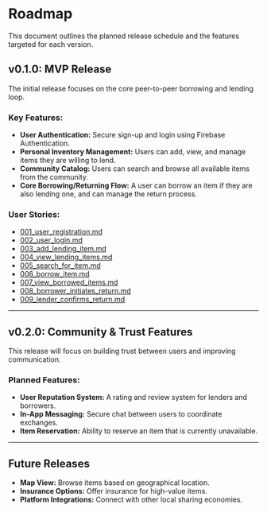 # Roadmap

This document outlines the planned release schedule and the features targeted for each version.

## v0.1.0: MVP Release

The initial release focuses on the core peer-to-peer borrowing and lending loop.

### Key Features:

*   **User Authentication:** Secure sign-up and login using Firebase Authentication.
*   **Personal Inventory Management:** Users can add, view, and manage items they are willing to lend.
*   **Community Catalog:** Users can search and browse all available items from the community.
*   **Core Borrowing/Returning Flow:** A user can borrow an item if they are also lending one, and can manage the return process.

### User Stories:

*   [001_user_registration.md](./stories/001_user_registration.md)
*   [002_user_login.md](./stories/002_user_login.md)
*   [003_add_lending_item.md](./stories/003_add_lending_item.md)
*   [004_view_lending_items.md](./stories/004_view_lending_items.md)
*   [005_search_for_item.md](./stories/005_search_for_item.md)
*   [006_borrow_item.md](./stories/006_borrow_item.md)
*   [007_view_borrowed_items.md](./stories/007_view_borrowed_items.md)
*   [008_borrower_initiates_return.md](./stories/008_borrower_initiates_return.md)
*   [009_lender_confirms_return.md](./stories/009_lender_confirms_return.md)

---

## v0.2.0: Community & Trust Features

This release will focus on building trust between users and improving communication.

### Planned Features:

*   **User Reputation System:** A rating and review system for lenders and borrowers.
*   **In-App Messaging:** Secure chat between users to coordinate exchanges.
*   **Item Reservation:** Ability to reserve an item that is currently unavailable.

---

## Future Releases

*   **Map View:** Browse items based on geographical location.
*   **Insurance Options:** Offer insurance for high-value items.
*   **Platform Integrations:** Connect with other local sharing economies.
